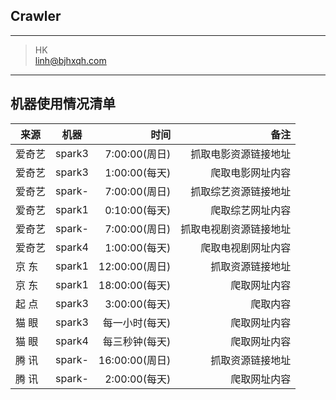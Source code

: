 ## Crawler

---
> HK  
> linh@bjhxqh.com

---------


## 机器使用情况清单
|来源   | 机器    |      时间      |          备注        |
| ----  |:------:| --------------:|---------------------:|
|爱奇艺 | spark3 | 7:00:00(周日)   | 抓取电影资源链接地址   |
|爱奇艺 | spark3 | 1:00:00(每天)   | 爬取电影网址内容       |
|爱奇艺 | spark- | 7:00:00(周日)   | 抓取综艺资源链接地址   |
|爱奇艺 | spark1 | 0:10:00(每天)   | 爬取综艺网址内容       |
|爱奇艺 | spark- | 7:00:00(周日)   | 抓取电视剧资源链接地址 |
|爱奇艺 | spark4 | 1:00:00(每天)   | 爬取电视剧网址内容     |
|京  东 | spark1 | 12:00:00(周日)  | 抓取资源链接地址       |
|京  东 | spark1 | 18:00:00(每天)  | 爬取网址内容          |
|起  点 | spark3 | 3:00:00(每天)   | 爬取内容              |
|猫  眼 | spark3 | 每一小时(每天)   | 爬取网址内容          |
|猫  眼 | spark4 | 每三秒钟(每天)   | 爬取网址内容          |
|腾  讯 | spark- | 16:00:00(周日)  | 抓取资源链接地址       |
|腾  讯 | spark- | 2:00:00(每天)   | 爬取网址内容          |



